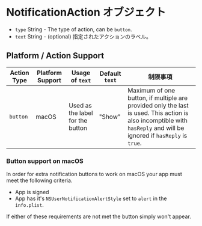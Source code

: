 # NotificationAction オブジェクト

* `type` String - The type of action, can be `button`.
* `text` String - (optional) 指定されたアクションのラベル。

## Platform / Action Support

| Action Type | Platform Support | Usage of `text`                  | Default `text` | 制限事項                                                                                                                                                                |
| ----------- | ---------------- | -------------------------------- | -------------- | ------------------------------------------------------------------------------------------------------------------------------------------------------------------- |
| `button`    | macOS            | Used as the label for the button | "Show"         | Maximum of one button, if multiple are provided only the last is used. This action is also incomptible with `hasReply` and will be ignored if `hasReply` is `true`. |

### Button support on macOS

In order for extra notification buttons to work on macOS your app must meet the following criteria.

* App is signed
* App has it's `NSUserNotificationAlertStyle` set to `alert` in the `info.plist`.

If either of these requirements are not met the button simply won't appear.